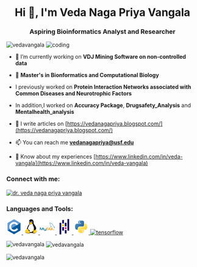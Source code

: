 <h1 align="center">Hi 👋, I'm Veda Naga Priya Vangala</h1>
<h3 align="center">Aspiring Bioinformatics Analyst and Researcher</h3>

<img align="right" alt="coding" width="400" src="https://lottiefiles.com/animations/girl-working-on-laptop-lottie-animation-VYShYrrSQL">

<p align="left"> <img src="https://komarev.com/ghpvc/?username=vedavangala&label=Profile%20views&color=0e75b6&style=flat" alt="vedavangala" /> </p>

- 🔭 I’m currently working on **VDJ Mining Software on non-controlled data**

- 🌱 **Master's in Bionformatics and Computational Biology**

- I previously worked on **Protein Interaction Networks associated with Common Diseases and Neurotrophic Factors**

- In addition,I worked on **Accuracy Package**, **Drugsafety_Analysis** and **Mentalhealth_analysis**

- 📝 I write articles on [https://vedanagapriya.blogspot.com/](https://vedanagapriya.blogspot.com/)

- 📫 You can reach me **vedanagapriya@usf.edu**

- 📄 Know about my experiences [https://www.linkedin.com/in/veda-vangala](https://www.linkedin.com/in/veda-vangala)

<h3 align="left">Connect with me:</h3>
<p align="left">
<a href="https://linkedin.com/in/dr. veda naga priya vangala" target="blank"><img align="center" src="https://raw.githubusercontent.com/rahuldkjain/github-profile-readme-generator/master/src/images/icons/Social/linked-in-alt.svg" alt="dr. veda naga priya vangala" height="30" width="40" /></a>
</p>

<h3 align="left">Languages and Tools:</h3>
<p align="left"> <a href="https://www.cprogramming.com/" target="_blank" rel="noreferrer"> <img src="https://raw.githubusercontent.com/devicons/devicon/master/icons/c/c-original.svg" alt="c" width="40" height="40"/> </a> <a href="https://www.linux.org/" target="_blank" rel="noreferrer"> <img src="https://raw.githubusercontent.com/devicons/devicon/master/icons/linux/linux-original.svg" alt="linux" width="40" height="40"/> </a> <a href="https://www.mysql.com/" target="_blank" rel="noreferrer"> <img src="https://raw.githubusercontent.com/devicons/devicon/master/icons/mysql/mysql-original-wordmark.svg" alt="mysql" width="40" height="40"/> </a> <a href="https://pandas.pydata.org/" target="_blank" rel="noreferrer"> <img src="https://raw.githubusercontent.com/devicons/devicon/2ae2a900d2f041da66e950e4d48052658d850630/icons/pandas/pandas-original.svg" alt="pandas" width="40" height="40"/> </a> <a href="https://www.python.org" target="_blank" rel="noreferrer"> <img src="https://raw.githubusercontent.com/devicons/devicon/master/icons/python/python-original.svg" alt="python" width="40" height="40"/> </a> <a href="https://www.tensorflow.org" target="_blank" rel="noreferrer"> <img src="https://www.vectorlogo.zone/logos/tensorflow/tensorflow-icon.svg" alt="tensorflow" width="40" height="40"/> </a> </p>

<p><img align="left" src="https://github-readme-stats.vercel.app/api/top-langs?username=vedavangala&show_icons=true&locale=en&layout=compact" alt="vedavangala" /></p>

<p>&nbsp;<img align="center" src="https://github-readme-stats.vercel.app/api?username=vedavangala&show_icons=true&locale=en" alt="vedavangala" /></p>

<p><img align="center" src="https://github-readme-streak-stats.herokuapp.com/?user=vedavangala&" alt="vedavangala" /></p>
